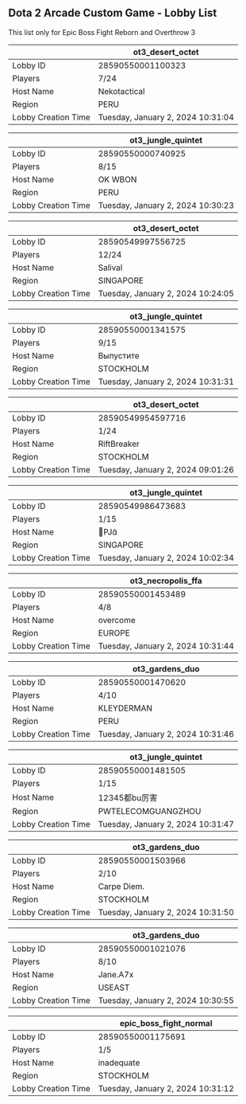 ## Dota 2 Arcade Custom Game - Lobby List

This list only for Epic Boss Fight Reborn and Overthrow 3

|  | ot3_desert_octet |
| ------ | ------ |
| Lobby ID | 28590550001100323 |
| Players | 7/24 |
| Host Name | Nekotactical |
| Region | PERU |
| Lobby Creation Time | Tuesday, January 2, 2024 10:31:04 |


|  | ot3_jungle_quintet |
| ------ | ------ |
| Lobby ID | 28590550000740925 |
| Players | 8/15 |
| Host Name | OK WBON |
| Region | PERU |
| Lobby Creation Time | Tuesday, January 2, 2024 10:30:23 |


|  | ot3_desert_octet |
| ------ | ------ |
| Lobby ID | 28590549997556725 |
| Players | 12/24 |
| Host Name | Salival |
| Region | SINGAPORE |
| Lobby Creation Time | Tuesday, January 2, 2024 10:24:05 |


|  | ot3_jungle_quintet |
| ------ | ------ |
| Lobby ID | 28590550001341575 |
| Players | 9/15 |
| Host Name | Выпустите |
| Region | STOCKHOLM |
| Lobby Creation Time | Tuesday, January 2, 2024 10:31:31 |


|  | ot3_desert_octet |
| ------ | ------ |
| Lobby ID | 28590549954597716 |
| Players | 1/24 |
| Host Name | RiftBreaker |
| Region | STOCKHOLM |
| Lobby Creation Time | Tuesday, January 2, 2024 09:01:26 |


|  | ot3_jungle_quintet |
| ------ | ------ |
| Lobby ID | 28590549986473683 |
| Players | 1/15 |
| Host Name | PJ |
| Region | SINGAPORE |
| Lobby Creation Time | Tuesday, January 2, 2024 10:02:34 |


|  | ot3_necropolis_ffa |
| ------ | ------ |
| Lobby ID | 28590550001453489 |
| Players | 4/8 |
| Host Name | overcome |
| Region | EUROPE |
| Lobby Creation Time | Tuesday, January 2, 2024 10:31:44 |


|  | ot3_gardens_duo |
| ------ | ------ |
| Lobby ID | 28590550001470620 |
| Players | 4/10 |
| Host Name | KLEYDERMAN |
| Region | PERU |
| Lobby Creation Time | Tuesday, January 2, 2024 10:31:46 |


|  | ot3_jungle_quintet |
| ------ | ------ |
| Lobby ID | 28590550001481505 |
| Players | 1/15 |
| Host Name | 12345都bu厉害 |
| Region | PWTELECOMGUANGZHOU |
| Lobby Creation Time | Tuesday, January 2, 2024 10:31:47 |


|  | ot3_gardens_duo |
| ------ | ------ |
| Lobby ID | 28590550001503966 |
| Players | 2/10 |
| Host Name | Carpe Diem. |
| Region | STOCKHOLM |
| Lobby Creation Time | Tuesday, January 2, 2024 10:31:50 |


|  | ot3_gardens_duo |
| ------ | ------ |
| Lobby ID | 28590550001021076 |
| Players | 8/10 |
| Host Name | Jane.A7x |
| Region | USEAST |
| Lobby Creation Time | Tuesday, January 2, 2024 10:30:55 |


|  | epic_boss_fight_normal |
| ------ | ------ |
| Lobby ID | 28590550001175691 |
| Players | 1/5 |
| Host Name | inadequate |
| Region | STOCKHOLM |
| Lobby Creation Time | Tuesday, January 2, 2024 10:31:12 |



